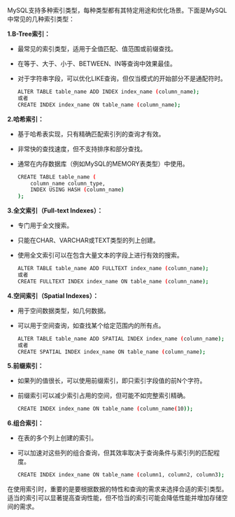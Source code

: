 

MySQL支持多种索引类型，每种类型都有其特定用途和优化场景。下面是MySQL中常见的几种索引类型：

**1.B-Tree索引：**

- 最常见的索引类型，适用于全值匹配、值范围或前缀查找。

- 在等于、大于、小于、BETWEEN、IN等查询中效果最佳。

- 对于字符串字段，可以优化LIKE查询，但仅当模式的开始部分不是通配符时。

  ```sh
  ALTER TABLE table_name ADD INDEX index_name (column_name);
  或者
  CREATE INDEX index_name ON table_name (column_name);
  ```

  

**2.哈希索引：**

- 基于哈希表实现，只有精确匹配索引列的查询才有效。

- 非常快的查找速度，但不支持排序和部分查找。

- 通常在内存数据库（例如MySQL的MEMORY表类型）中使用。

  ```sh
  CREATE TABLE table_name (
      column_name column_type,
      INDEX USING HASH (column_name)
  );
  ```

  

**3.全文索引（Full-text Indexes）：**

- 专门用于全文搜索。

- 只能在CHAR、VARCHAR或TEXT类型的列上创建。

- 使用全文索引可以在包含大量文本的字段上进行有效的搜索。

  ```sh
  ALTER TABLE table_name ADD FULLTEXT index_name (column_name);
  或者
  CREATE FULLTEXT INDEX index_name ON table_name (column_name);
  ```

  

**4.空间索引（Spatial Indexes）：**

- 用于空间数据类型，如几何数据。

- 可以用于空间查询，如查找某个给定范围内的所有点。

  ```sh
  ALTER TABLE table_name ADD SPATIAL INDEX index_name (column_name);
  或者
  CREATE SPATIAL INDEX index_name ON table_name (column_name);
  ```

  

**5.前缀索引：**

- 如果列的值很长，可以使用前缀索引，即只索引字段值的前N个字符。

- 前缀索引可以减少索引占用的空间，但可能不如完整索引精确。

  ```sh
  CREATE INDEX index_name ON table_name (column_name(10));
  ```

  

**6.组合索引：**

- 在表的多个列上创建的索引。

- 可以加速对这些列的组合查询，但其效率取决于查询条件与索引列的匹配程度。

  ```sh
  CREATE INDEX index_name ON table_name (column1, column2, column3);
  ```

  

在使用索引时，重要的是要根据数据的特性和查询的需求来选择合适的索引类型。适当的索引可以显著提高查询性能，但不恰当的索引可能会降低性能并增加存储空间的需求。